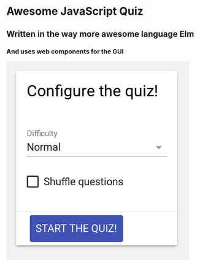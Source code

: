 # Awesome JavaScript Quiz

## Written in the way more awesome language Elm

### And uses web components for the GUI

![](quiz.png)

